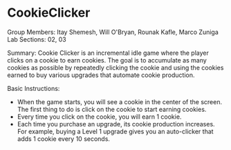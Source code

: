 # CookieClicker

Group Members: Itay Shemesh, Will O'Bryan, Rounak Kafle, Marco Zuniga
Lab Sections: 02, 03

Summary:
Cookie Clicker is an incremental idle game where the player clicks on a cookie to earn cookies. The goal is to accumulate as many cookies as possible by repeatedly clicking the cookie and using the cookies earned to buy various upgrades that automate cookie production.

Basic Instructions:
- When the game starts, you will see a cookie in the center of the screen. The first thing to do is click on the cookie to start earning cookies.
- Every time you click on the cookie, you will earn 1 cookie.
- Each time you purchase an upgrade, its cookie production increases. For example, buying a Level 1 upgrade gives you an auto-clicker that adds 1 cookie every 10 seconds.
